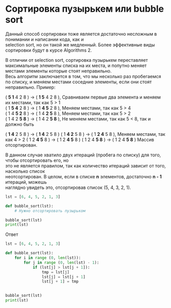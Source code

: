 # Сортировка пузырькем или bubble sort  

Данный способ сортировки тоже является достаточно несложным в понимании и написании кода, как и  
selection sort, но он такой же медленный. Более эффективные виды сортировки будут в курсе Algorithms 2.  

В отличии от selection sort, сортировка пузырькем переставляет максимальные элементы списка на их места, и попутно меняет  
местами элементы которые стоят неправильно.  
Весь алгоритм заключается в том, что мы несколько раз пробегаемся по списку, и меняем местами соседние элементы, если они стоят  
неправильно. Пример:  

( **5 1** 4 2 8 ) → ( **1 5** 4 2 8 ), Сравниваем первые два элемента и меняем их местами, так как 5 > 1  
( 1 **5 4** 2 8 ) → ( 1 **4 5** 2 8 ), Меняем местами, так как 5 > 4  
( 1 4 **5 2** 8 ) → ( 1 4 **2 5** 8 ), Меняем местами, так как 5 > 2  
( 1 4 2 **5 8** ) → ( 1 4 2 **5 8** ), Не меняем местами, так как 5 < 8, так и должно быть  

( **1 4** 2 5 8 ) → ( **1 4** 2 5 8 )
( 1 **4 2** 5 8 ) → ( 1 **2 4** 5 8 ), Меняем местами, так как 4 > 2
( 1 2 **4 5** 8 ) → ( 1 2 **4 5** 8 )
( 1 2 4 **5 8** ) → ( 1 2 4 **5 8** )  Массив отсортирован.  

В данном случае хватило двух итераций (пробега по списку) для того, чтобы отсортировать его, но  
это не является правилом, так как количество итераций зависит от того, насколько список  
неотсортирован. В целом, если в списке **n** элементов, достаточно **n - 1** итераций, можешь  
наглядно увидеть это, отсортировав список (5, 4, 3, 2, 1). 


``` python 
lst = [6, 4, 5, 2, 1, 3]

def bubble_sort(lst):
    # Нужно отсортировать пузырьком        

bubble_sort(lst)
print(lst)

```

Ответ

``` python
lst = [6, 4, 5, 2, 1, 3]

def bubble_sort(lst):
    for i in range (0, len(lst)):
        for j in range (0, len(lst) - 1):
            if (lst[j] > lst[j + 1]):
                tmp = lst[j]
                lst[j] = lst[j + 1]
                lst[j + 1] = tmp
        

bubble_sort(lst)
print(lst)

```
